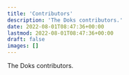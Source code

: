 ```yaml
---
title: 'Contributors'
description: 'The Doks contributors.'
date: 2022-08-01T08:47:36+00:00
lastmod: 2022-08-01T08:47:36+00:00
draft: false
images: []
---
```


The Doks contributors.
